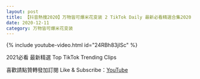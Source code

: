```yaml
---
layout: post
title: 【抖音熱搜2020】万物皆可爆米花变装 2 TikTok Daily 最新必看精選合集2020 12 11
date: 2020-12-11
category: 万物皆可爆米花变装
---
```


{% include youtube-video.html id="24RBh83jISc" %}

2021必看 最新精選 Top TikTok Trending Clips

喜歡請點贊轉發加訂閱 Like & Subscribe：[YouTube](https://www.youtube.com/channel/UCAoR7VcanIPd04uEq_GIylA/videos)

